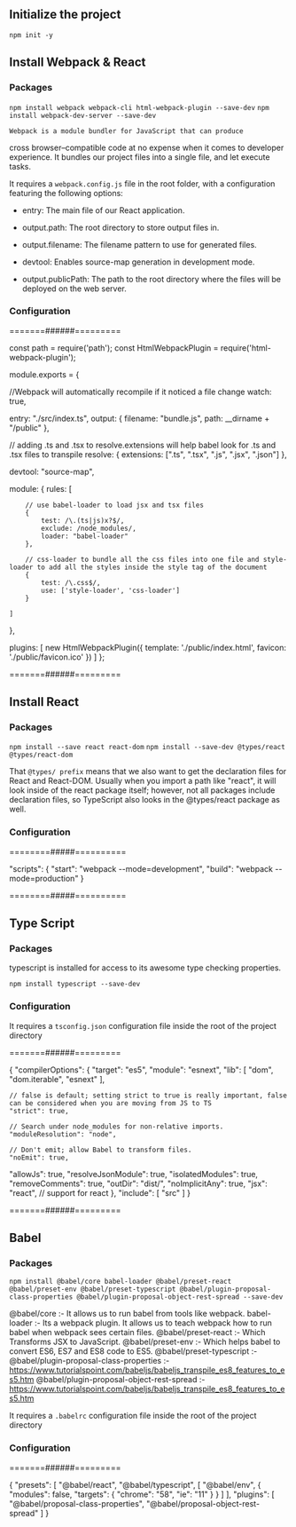 
## Initialize the project 

`npm init -y`

## Install Webpack & React

### Packages

`npm install webpack webpack-cli html-webpack-plugin --save-dev`
`npm install webpack-dev-server --save-dev`

    Webpack is a module bundler for JavaScript that can produce 
cross browser–compatible code at no expense when it comes to developer experience.
It bundles our project files into a single file, and let execute tasks.

It requires a `webpack.config.js` file in the root folder, with a configuration featuring the following options:

* entry: The main file of our React application.

* output.path: The root directory to store output files in.
* output.filename: The filename pattern to use for generated files.

* devtool: Enables source-map generation in development mode.
* output.publicPath: The path to the root directory where the files will be deployed on the web server.

### Configuration

=======######=========

const path = require('path');
const HtmlWebpackPlugin = require('html-webpack-plugin');

module.exports = {

  //Webpack will automatically recompile if it noticed a file change
  watch: true,

  entry: "./src/index.ts",
  output: {
    filename: "bundle.js",
    path: __dirname + "/public"
  },

  // adding .ts and .tsx to resolve.extensions will help babel look for .ts and .tsx files to transpile
  resolve: {
    extensions: [".ts", ".tsx", ".js", ".jsx", ".json"]
  },

  <!-- https://survivejs.com/webpack/building/source-maps/ -->
  devtool: "source-map",

  module: {
    rules: [
        
        // use babel-loader to load jsx and tsx files
        {
            test: /\.(ts|js)x?$/,
            exclude: /node_modules/,
            loader: "babel-loader" 
        },

        // css-loader to bundle all the css files into one file and style-loader to add all the styles inside the style tag of the document
        {
            test: /\.css$/,
            use: ['style-loader', 'css-loader']
        }

    ]
  },

  plugins: [
  new HtmlWebpackPlugin({
    template: './public/index.html',
    favicon: './public/favicon.ico'
  })
  ]
};

=======######=========

## Install React

### Packages

`npm install --save react react-dom`
`npm install --save-dev @types/react @types/react-dom`

That `@types/ prefix` means that we also want to get the declaration files for React and React-DOM. Usually when you import a path like "react", it will look inside of the react package itself; however, not all packages include declaration files, so TypeScript also looks in the @types/react package as well. 

### Configuration

========#####==========

"scripts": {
    "start": "webpack --mode=development",
    "build": "webpack --mode=production"
  }

========#####==========

## Type Script 

### Packages

typescript is installed for access to its awesome type checking properties.

`npm install typescript --save-dev`

### Configuration

It requires a `tsconfig.json` configuration file inside the root of the project directory

=======######=========

{
  "compilerOptions": {
    "target": "es5",
    "module": "esnext",
     "lib": [
      "dom",
      "dom.iterable",
      "esnext"
    ],

    // false is default; setting strict to true is really important, false can be considered when you are moving from JS to TS
    "strict": true, 

    // Search under node_modules for non-relative imports.
	"moduleResolution": "node",

    // Don't emit; allow Babel to transform files.
	"noEmit": true,
  "allowJs": true,
  "resolveJsonModule": true,
  "isolatedModules": true,
  "removeComments": true,
  "outDir": "dist/",
  "noImplicitAny": true,
  "jsx": "react", // support for react
  },
  "include": [
    "src"
  ]
}

=======######=========


## Babel

### Packages

`npm install @babel/core babel-loader @babel/preset-react @babel/preset-env @babel/preset-typescript @babel/plugin-proposal-class-properties @babel/plugin-proposal-object-rest-spread --save-dev`

@babel/core :- It allows us to run babel from tools like webpack.
babel-loader :- Its a webpack plugin. It allows us to teach webpack how to run babel when webpack sees certain files.
@babel/preset-react :- Which Transforms JSX to JavaScript.
@babel/preset-env :- Which helps babel to convert ES6, ES7 and ES8 code to ES5.
@babel/preset-typescript :- 
@babel/plugin-proposal-class-properties :- https://www.tutorialspoint.com/babeljs/babeljs_transpile_es8_features_to_es5.htm
@babel/plugin-proposal-object-rest-spread :- https://www.tutorialspoint.com/babeljs/babeljs_transpile_es8_features_to_es5.htm


It requires a `.babelrc` configuration file inside the root of the project directory

### Configuration

=======######=========

{
  "presets": [
    "@babel/react",
    "@babel/typescript",
    [
      "@babel/env",
      {
        "modules": false,
        <!-- transpile to a minimum version of IE 11 and Chrome 58 -->
        "targets": {
          "chrome": "58",
          "ie": "11"
        }
      }
    ]
  ],
  "plugins": [
        "@babel/proposal-class-properties",
        "@babel/proposal-object-rest-spread"
    ]
}

